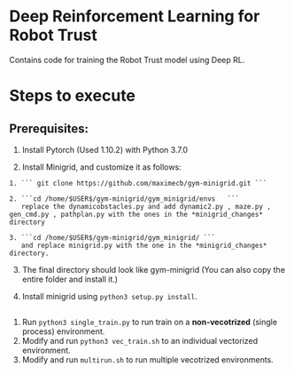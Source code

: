 
# Deep Reinforcement Learning for Robot Trust

Contains code for training the Robot Trust model using Deep RL.

# Steps to execute
## Prerequisites:

  1. Install Pytorch (Used 1.10.2) with Python 3.7.0

  2. Install Minigrid, and customize it as follows:
  
    1. ``` git clone https://github.com/maximecb/gym-minigrid.git ```

    2. ```cd /home/$USER$/gym-minigrid/gym_minigrid/envs   ``` 
       replace the dynamicobstacles.py and add dynamic2.py , maze.py , gen_cmd.py , pathplan.py with the ones in the *minigrid_changes* directory

    3. ```cd /home/$USER$/gym-minigrid/gym_minigrid/ ``` 
       and replace minigrid.py with the one in the *minigrid_changes* directory.
  
  3. The final directory should look like gym-minigrid (You can also copy the entire folder and install it.)

  3. Install minigrid using ``python3 setup.py install``.

##
  1. Run ``python3 single_train.py`` to run train on a **non-vecotrized** (single process) environment.
  2. Modify and run ``python3 vec_train.sh`` to an individual vectorized environment.
  3. Modify and run ``multirun.sh`` to run multiple vecotrized environments.
